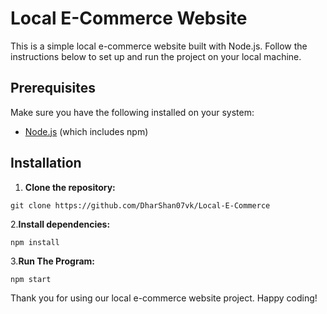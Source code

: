 # Local E-Commerce Website

This is a simple local e-commerce website built with Node.js. Follow the instructions below to set up and run the project on your local machine.

## Prerequisites

Make sure you have the following installed on your system:

- [Node.js](https://nodejs.org/) (which includes npm)

## Installation

1. **Clone the repository:**

```
git clone https://github.com/DharShan07vk/Local-E-Commerce
```

2.**Install dependencies:**
```
npm install
```
3.**Run The Program:**
```
npm start
```

Thank you for using our local e-commerce website project. Happy coding!

